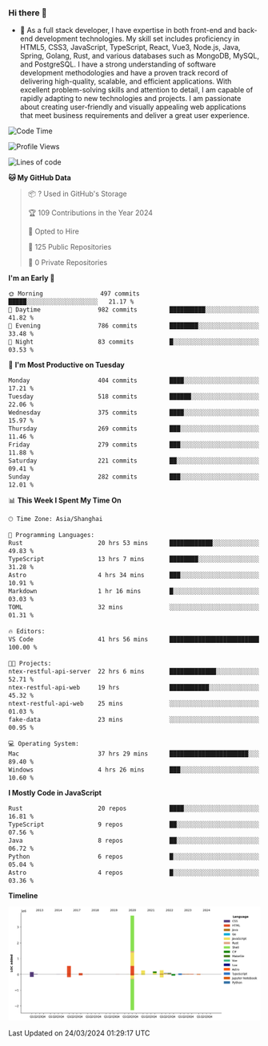 ### Hi there 👋

- 🌱 As a full stack developer, I have expertise in both front-end and back-end development technologies. My skill set includes proficiency in HTML5, CSS3, JavaScript, TypeScript, React, Vue3, Node.js, Java, Spring, Golang, Rust, and various databases such as MongoDB, MySQL, and PostgreSQL. I have a strong understanding of software development methodologies and have a proven track record of delivering high-quality, scalable, and efficient applications. With excellent problem-solving skills and attention to detail, I am capable of rapidly adapting to new technologies and projects. I am passionate about creating user-friendly and visually appealing web applications that meet business requirements and deliver a great user experience.

<!--START_SECTION:waka-->
![Code Time](http://img.shields.io/badge/Code%20Time-1%2C285%20hrs%2017%20mins-blue)

![Profile Views](http://img.shields.io/badge/Profile%20Views-0-blue)

![Lines of code](https://img.shields.io/badge/From%20Hello%20World%20I%27ve%20Written-5.6%20million%20lines%20of%20code-blue)

**🐱 My GitHub Data** 

> 📦 ? Used in GitHub's Storage 
 > 
> 🏆 109 Contributions in the Year 2024
 > 
> 💼 Opted to Hire
 > 
> 📜 125 Public Repositories 
 > 
> 🔑 0 Private Repositories 
 > 
**I'm an Early 🐤** 

```text
🌞 Morning                497 commits         █████░░░░░░░░░░░░░░░░░░░░   21.17 % 
🌆 Daytime                982 commits         ██████████░░░░░░░░░░░░░░░   41.82 % 
🌃 Evening                786 commits         ████████░░░░░░░░░░░░░░░░░   33.48 % 
🌙 Night                  83 commits          █░░░░░░░░░░░░░░░░░░░░░░░░   03.53 % 
```
📅 **I'm Most Productive on Tuesday** 

```text
Monday                   404 commits         ████░░░░░░░░░░░░░░░░░░░░░   17.21 % 
Tuesday                  518 commits         ██████░░░░░░░░░░░░░░░░░░░   22.06 % 
Wednesday                375 commits         ████░░░░░░░░░░░░░░░░░░░░░   15.97 % 
Thursday                 269 commits         ███░░░░░░░░░░░░░░░░░░░░░░   11.46 % 
Friday                   279 commits         ███░░░░░░░░░░░░░░░░░░░░░░   11.88 % 
Saturday                 221 commits         ██░░░░░░░░░░░░░░░░░░░░░░░   09.41 % 
Sunday                   282 commits         ███░░░░░░░░░░░░░░░░░░░░░░   12.01 % 
```


📊 **This Week I Spent My Time On** 

```text
🕑︎ Time Zone: Asia/Shanghai

💬 Programming Languages: 
Rust                     20 hrs 53 mins      ████████████░░░░░░░░░░░░░   49.83 % 
TypeScript               13 hrs 7 mins       ████████░░░░░░░░░░░░░░░░░   31.28 % 
Astro                    4 hrs 34 mins       ███░░░░░░░░░░░░░░░░░░░░░░   10.91 % 
Markdown                 1 hr 16 mins        █░░░░░░░░░░░░░░░░░░░░░░░░   03.03 % 
TOML                     32 mins             ░░░░░░░░░░░░░░░░░░░░░░░░░   01.31 % 

🔥 Editors: 
VS Code                  41 hrs 56 mins      █████████████████████████   100.00 % 

🐱‍💻 Projects: 
ntex-restful-api-server  22 hrs 6 mins       █████████████░░░░░░░░░░░░   52.71 % 
ntex-restful-api-web     19 hrs              ███████████░░░░░░░░░░░░░░   45.32 % 
ntext-restful-api-web    25 mins             ░░░░░░░░░░░░░░░░░░░░░░░░░   01.03 % 
fake-data                23 mins             ░░░░░░░░░░░░░░░░░░░░░░░░░   00.95 % 

💻 Operating System: 
Mac                      37 hrs 29 mins      ██████████████████████░░░   89.40 % 
Windows                  4 hrs 26 mins       ███░░░░░░░░░░░░░░░░░░░░░░   10.60 % 
```

**I Mostly Code in JavaScript** 

```text
Rust                     20 repos            ████░░░░░░░░░░░░░░░░░░░░░   16.81 % 
TypeScript               9 repos             ██░░░░░░░░░░░░░░░░░░░░░░░   07.56 % 
Java                     8 repos             ██░░░░░░░░░░░░░░░░░░░░░░░   06.72 % 
Python                   6 repos             █░░░░░░░░░░░░░░░░░░░░░░░░   05.04 % 
Astro                    4 repos             █░░░░░░░░░░░░░░░░░░░░░░░░   03.36 % 
```



**Timeline**

![Lines of Code chart](https://raw.githubusercontent.com/elton/elton/main/assets/bar_graph.png)


 Last Updated on 24/03/2024 01:29:17 UTC
<!--END_SECTION:waka-->

<!--
**elton/elton** is a ✨ _special_ ✨ repository because its `README.md` (this file) appears on your GitHub profile.

Here are some ideas to get you started:

- 🔭 I’m currently working on ...
- 🌱 I’m currently learning ...
- 👯 I’m looking to collaborate on ...
- 🤔 I’m looking for help with ...
- 💬 Ask me about ...
- 📫 How to reach me: ...
- 😄 Pronouns: ...
- ⚡ Fun fact: ...
-->
